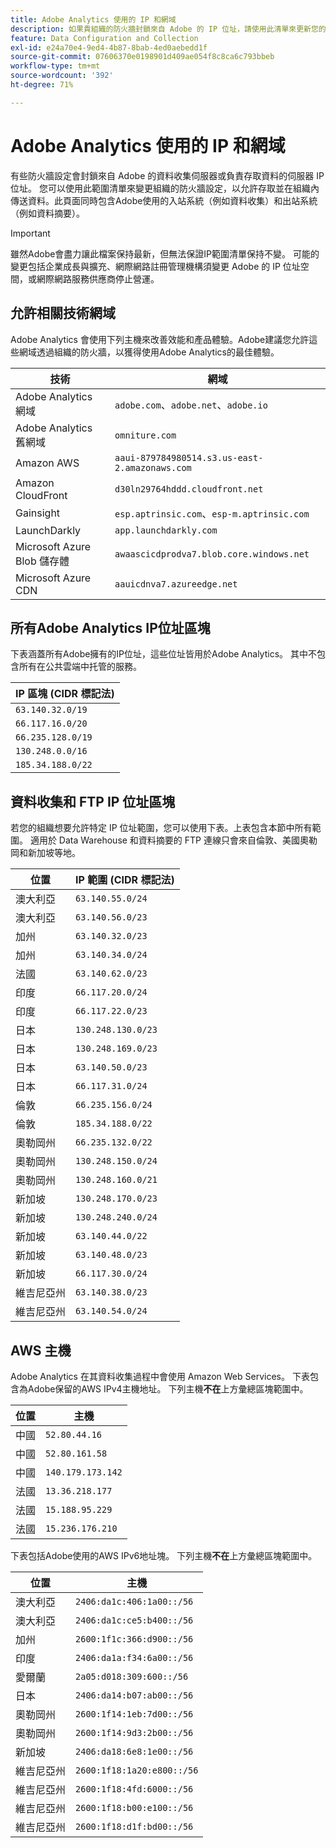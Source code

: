 ```yaml
---
title: Adobe Analytics 使用的 IP 和網域
description: 如果貴組織的防火牆封鎖來自 Adobe 的 IP 位址，請使用此清單來更新您的防火牆設定。
feature: Data Configuration and Collection
exl-id: e24a70e4-9ed4-4b87-8bab-4ed0aebedd1f
source-git-commit: 07606370e0198901d409ae054f8c8ca6c793bbeb
workflow-type: tm+mt
source-wordcount: '392'
ht-degree: 71%

---
```


# Adobe Analytics 使用的 IP 和網域

有些防火牆設定會封鎖來自 Adobe 的資料收集伺服器或負責存取資料的伺服器 IP 位址。 您可以使用此範圍清單來變更組織的防火牆設定，以允許存取並在組織內傳送資料。此頁面同時包含Adobe使用的入站系統（例如資料收集）和出站系統（例如資料摘要）。

>[!IMPORTANT]
>
>雖然Adobe會盡力讓此檔案保持最新，但無法保證IP範圍清單保持不變。 可能的變更包括企業成長與擴充、網際網路註冊管理機構須變更 Adobe 的 IP 位址空間，或網際網路服務供應商停止營運。

## 允許相關技術網域

Adobe Analytics 會使用下列主機來改善效能和產品體驗。Adobe建議您允許這些網域透過組織的防火牆，以獲得使用Adobe Analytics的最佳體驗。

| 技術 | 網域 |
| --- | --- |
| Adobe Analytics 網域 | `adobe.com`、`adobe.net`、`adobe.io` |
| Adobe Analytics 舊網域 | `omniture.com` |
| Amazon AWS | `aaui-879784980514.s3.us-east-2.amazonaws.com` |
| Amazon CloudFront | `d30ln29764hddd.cloudfront.net` |
| Gainsight | `esp.aptrinsic.com`、`esp-m.aptrinsic.com` |
| LaunchDarkly | `app.launchdarkly.com` |
| Microsoft Azure Blob 儲存體 | `awaascicdprodva7.blob.core.windows.net` |
| Microsoft Azure CDN | `aauicdnva7.azureedge.net` |

## 所有Adobe Analytics IP位址區塊

下表涵蓋所有Adobe擁有的IP位址，這些位址皆用於Adobe Analytics。 其中不包含所有在公共雲端中托管的服務。

| IP 區塊 (CIDR 標記法) |
| --- |
| `63.140.32.0/19` |
| `66.117.16.0/20` |
| `66.235.128.0/19` |
| `130.248.0.0/16` |
| `185.34.188.0/22` |

## 資料收集和 FTP IP 位址區塊

若您的組織想要允許特定 IP 位址範圍，您可以使用下表。上表包含本節中所有範圍。 適用於 Data Warehouse 和資料摘要的 FTP 連線只會來自倫敦、美國奧勒岡和新加坡等地。

| 位置 | IP 範圍 (CIDR 標記法) |
| --- | --- |
| 澳大利亞 | `63.140.55.0/24` |
| 澳大利亞 | `63.140.56.0/23` |
| 加州 | `63.140.32.0/23` |
| 加州 | `63.140.34.0/24` |
| 法國 | `63.140.62.0/23` |
| 印度 | `66.117.20.0/24` |
| 印度 | `66.117.22.0/23` |
| 日本 | `130.248.130.0/23` |
| 日本 | `130.248.169.0/23` |
| 日本 | `63.140.50.0/23` |
| 日本 | `66.117.31.0/24` |
| 倫敦 | `66.235.156.0/24` |
| 倫敦 | `185.34.188.0/22` |
| 奧勒岡州 | `66.235.132.0/22` |
| 奧勒岡州 | `130.248.150.0/24` |
| 奧勒岡州 | `130.248.160.0/21` |
| 新加坡 | `130.248.170.0/23` |
| 新加坡 | `130.248.240.0/24` |
| 新加坡 | `63.140.44.0/22` |
| 新加坡 | `63.140.48.0/23` |
| 新加坡 | `66.117.30.0/24` |
| 維吉尼亞州 | `63.140.38.0/23` |
| 維吉尼亞州 | `63.140.54.0/24` |

## AWS 主機

Adobe Analytics 在其資料收集過程中會使用 Amazon Web Services。 下表包含為Adobe保留的AWS IPv4主機地址。 下列主機&#x200B;**不在**&#x200B;上方彙總區塊範圍中。

| 位置 | 主機 |
| --- | --- |
| 中國 | `52.80.44.16` |
| 中國 | `52.80.161.58` |
| 中國 | `140.179.173.142` |
| 法國 | `13.36.218.177` |
| 法國 | `15.188.95.229` |
| 法國 | `15.236.176.210` |

下表包括Adobe使用的AWS IPv6地址塊。 下列主機&#x200B;**不在**&#x200B;上方彙總區塊範圍中。

| 位置 | 主機 |
| --- | --- |
| 澳大利亞 | `2406:da1c:406:1a00::/56` |
| 澳大利亞 | `2406:da1c:ce5:b400::/56` |
| 加州 | `2600:1f1c:366:d900::/56` |
| 印度 | `2406:da1a:f34:6a00::/56` |
| 愛爾蘭 | `2a05:d018:309:600::/56` |
| 日本 | `2406:da14:b07:ab00::/56` |
| 奧勒岡州 | `2600:1f14:1eb:7d00::/56` |
| 奧勒岡州 | `2600:1f14:9d3:2b00::/56` |
| 新加坡 | `2406:da18:6e8:1e00::/56` |
| 維吉尼亞州 | `2600:1f18:1a20:e800::/56` |
| 維吉尼亞州 | `2600:1f18:4fd:6000::/56` |
| 維吉尼亞州 | `2600:1f18:b00:e100::/56` |
| 維吉尼亞州 | `2600:1f18:d1f:bd00::/56` |
